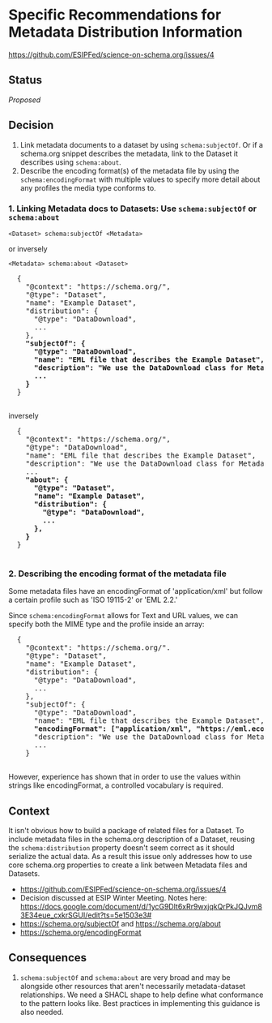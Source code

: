 # Specific Recommendations for Metadata Distribution Information
https://github.com/ESIPFed/science-on-schema.org/issues/4

## Status ##
_Proposed_

## Decision ##

1. Link metadata documents to a dataset by using `schema:subjectOf`. Or if a schema.org snippet describes the metadata, link to the Dataset it describes using `schema:about`.
2. Describe the encoding format(s) of the metadata file by using the `schema:encodingFormat` with multiple values to specify more detail about any profiles the media type conforms to.

### 1. Linking Metadata docs to Datasets: Use `schema:subjectOf` or `schema:about` ###
	
  ```<Dataset> schema:subjectOf <Metadata>```
  
  or inversely
  
  ```<Metadata> schema:about <Dataset>```
  
  <pre>
  {
    "@context": "https://schema.org/",
    "@type": "Dataset",
    "name": "Example Dataset",
    "distribution": {
      "@type": "DataDownload",
      ...
    },
    <strong>"subjectOf": {
      "@type": "DataDownload",
      "name": "EML file that describes the Example Dataset",
      "description": "We use the DataDownload class for Metadata files so that we can use the schema:MediaObject properties for describing bytesize, encoding, etc.",
      ...
    }</strong>
  }
  </pre>
  
  inversely
  
  <pre>
  {
    "@context": "https://schema.org/",
    "@type": "DataDownload",
    "name": "EML file that describes the Example Dataset",
    "description": "We use the DataDownload class for Metadata files so that we can use the schema:MediaObject properties for describing bytesize, encoding, etc.",
    ...
    <strong>"about": {
      "@type": "Dataset",
      "name": "Example Dataset",
      "distribution": {
        "@type": "DataDownload",
        ...
      },
    }</strong>
  }
  </pre>
  
### 2. Describing the encoding format of the metadata file ###

Some metadata files have an encodingFormat of 'application/xml' but follow a certain profile such as 'ISO 19115-2' or 'EML 2.2.' 

Since `schema:encodingFormat` allows for Text and URL values, we can specify both the MIME type and the profile inside an array:

 <pre>
  {
    "@context": "https://schema.org/".
    "@type": "Dataset",
    "name": "Example Dataset",
    "distribution": {
      "@type": "DataDownload",
      ...
    },
    "subjectOf": {
      "@type": "DataDownload",
      "name": "EML file that describes the Example Dataset",
      <strong>"encodingFormat": ["application/xml", "https://eml.ecoinformatics.org/eml-2.2.0"],</strong>
      "description": "We use the DataDownload class for Metadata files so that we can use the schema:MediaObject properties for describing bytesize, encoding, etc.",
      ...
    }
  </pre>
  
However, experience has shown that in order to use the values within strings like encodingFormat, a controlled vocabulary is required.  

## Context ##

It isn't obvious how to build a package of related files for a Dataset. To include metadata files in the schema.org description of a Dataset, reusing the `schema:distribution` property doesn't seem correct as it should serialize the actual data. As a result this issue only addresses how to use core schema.org properties to create a link between Metadata files and Datasets.

- https://github.com/ESIPFed/science-on-schema.org/issues/4
- Decision discussed at ESIP Winter Meeting. Notes here: https://docs.google.com/document/d/1ycG9Dlt6xRr9wxjqkQrPkJQJvm83E34eue_cxkrSGUI/edit?ts=5e1503e3#
- https://schema.org/subjectOf and https://schema.org/about
- https://schema.org/encodingFormat

## Consequences ##

1. `schema:subjectOf` and `schema:about` are very broad and may be alongside other resources that aren't necessarily metadata-dataset relationships. We need a SHACL shape to help define what conformance to the pattern looks like.  Best practices in implementing this guidance is also needed.
